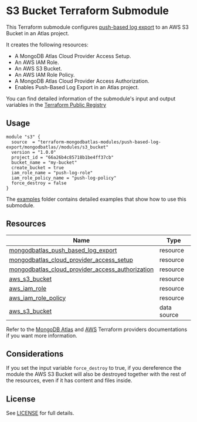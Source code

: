 # S3 Bucket Terraform Submodule

This Terraform submodule configures [push-based log export](https://www.mongodb.com/docs/atlas/push-logs/) to an AWS S3 Bucket in an Atlas project. 

It creates the following resources:

- A MongoDB Atlas Cloud Provider Access Setup.
- An AWS IAM Role.
- An AWS S3 Bucket.
- An AWS IAM Role Policy.
- A MongoDB Atlas Cloud Provider Access Authorization.
- Enables Push-Based Log Export in an Atlas project.

You can find detailed information of the submodule's input and output variables in the [Terraform Public Registry]()

## Usage 

```hcl
module "s3" {
  source  = "terraform-mongodbatlas-modules/push-based-log-export/mongodbatlas//modules/s3_bucket"
  version = "1.0.0"
  project_id = "66a26b4c85718b1be4ff37cb"
  bucket_name = "my-bucket"
  create_bucket = true
  iam_role_name = "push-log-role"
  iam_role_policy_name = "push-log-policy"
  force_destroy = false
}
```

The [examples](https://github.com/terraform-mongodbatlas-modules/terraform-mongodbatlas-push-based-log-export/tree/main/examples) folder contains detailed examples that show how to use this submodule.

## Resources

| Name | Type |
|------|------|
| [mongodbatlas_push_based_log_export](https://registry.terraform.io/providers/mongodb/mongodbatlas/latest/docs/resources/push_based_log_export) | resource |
| [mongodbatlas_cloud_provider_access_setup](https://registry.terraform.io/providers/mongodb/mongodbatlas/latest/docs/resources/cloud_provider_access#mongodbatlas_cloud_provider_access_setup) | resource |
| [mongodbatlas_cloud_provider_access_authorization](https://registry.terraform.io/providers/mongodb/mongodbatlas/latest/docs/resources/cloud_provider_access#mongodbatlas_cloud_provider_access_authorization) | resource |
| [aws_s3_bucket](https://registry.terraform.io/providers/hashicorp/aws/latest/docs/resources/s3_bucket) | resource |
| [aws_iam_role](https://registry.terraform.io/providers/hashicorp/aws/latest/docs/resources/iam_role) | resource |
| [aws_iam_role_policy](https://registry.terraform.io/providers/hashicorp/aws/latest/docs/resources/iam_role_policy) | resource |
| [aws_s3_bucket](https://registry.terraform.io/providers/hashicorp/aws/latest/docs/data-sources/s3_bucket) | data source | resource |

Refer to the [MongoDB Atlas](https://registry.terraform.io/providers/mongodb/mongodbatlas/latest/docs) and [AWS](https://registry.terraform.io/providers/hashicorp/aws/latest/docs) Terraform providers documentations if you want more information.

## Considerations

If you set the input variable `force_destroy` to true, if you dereference the module the AWS S3 Bucket will also be destroyed together with the rest of the resources, even if it has content and files inside.


## License

See [LICENSE](https://github.com/terraform-mongodbatlas-modules/terraform-mongodbatlas-push-based-log-export/blob/main/LICENSE) for full details.
